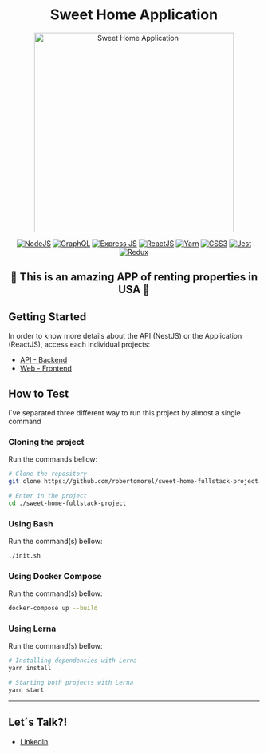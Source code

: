 <h1 align="center">
Sweet Home Application
</h1>

<div align="center">
  <img src="https://github.com/robertomorel/sweet-home-fullstack-project/blob/master/assets/sweet-home-demo.gif?raw=true" alt="Sweet Home Application" width="400"/>
</div>

<p align="center">
  <a href="https://nodejs.org/en/docs/"><img src="https://img.shields.io/badge/Node.js-43853D?style=for-the-badge&logo=node.js&logoColor=white" alt="NodeJS" /></a>
  <a href="https://graphql.org/"><img src="https://img.shields.io/badge/GraphQl-E10098?style=for-the-badge&logo=graphql&logoColor=white" alt="GraphQL" /></a>
  <a href="https://expressjs.com/"><img src="https://img.shields.io/badge/Express.js-000000?style=for-the-badge&logo=express&logoColor=white" alt="Express JS" /></a>
  <a href="https://reactjs.org/"><img src="https://img.shields.io/badge/React-20232A?style=for-the-badge&logo=react&logoColor=61DAFB" alt="ReactJS" /></a>
  <a href="https://classic.yarnpkg.com/en/docs/"><img src="https://img.shields.io/badge/Yarn-2C8EBB?style=for-the-badge&logo=yarn&logoColor=white" alt="Yarn" /></a>
  <a href="https://expressjs.com/"><img src="https://img.shields.io/badge/CSS3-1572B6?style=for-the-badge&logo=css3&logoColor=white" alt="CSS3" /></a>
  <a href="https://jestjs.io/docs/getting-started"><img src="https://img.shields.io/badge/Jest-C21325?style=for-the-badge&logo=jest&logoColor=white" alt="Jest" /></a>
  <a href="https://redux.js.org/"><img src="https://img.shields.io/badge/Redux-593D88?style=for-the-badge&logo=redux&logoColor=white" alt="Redux" /></a>
</p>

<h2 align="center">
  🚀 This is an amazing APP of renting properties in USA 🚀
</h2>

## Getting Started
In order to know more details about the API (NestJS) or the Application (ReactJS), access each individual projects:
- [API - Backend](https://github.com/robertomorel/sweet-home-fullstack-project/tree/master/api)
- [Web - Frontend](https://github.com/robertomorel/sweet-home-fullstack-project/tree/master/web)

## How to Test
I´ve separated three different way to run this project by almost a single command

### Cloning the project 
Run the commands bellow:
```bash
# Clone the repository
git clone https://github.com/robertomorel/sweet-home-fullstack-project.git

# Enter in the project
cd ./sweet-home-fullstack-project
```

### Using Bash
Run the command(s) bellow:
```bash
./init.sh
```

### Using Docker Compose
Run the command(s) bellow:
```bash
docker-compose up --build
```

### Using Lerna
Run the command(s) bellow:
```bash
# Installing dependencies with Lerna
yarn install

# Starting both projects with Lerna
yarn start
```

----------------------

## Let´s Talk?!
- [LinkedIn](https://www.linkedin.com/in/roberto-morel-6b9065193/)